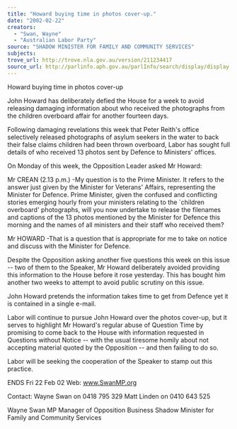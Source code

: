 ```yaml
---
title: "Howard buying time in photos cover-up."
date: "2002-02-22"
creators:
  - "Swan, Wayne"
  - "Australian Labor Party"
source: "SHADOW MINISTER FOR FAMILY AND COMMUNITY SERVICES"
subjects:
trove_url: http://trove.nla.gov.au/version/211234417
source_url: http://parlinfo.aph.gov.au/parlInfo/search/display/display.w3p;query=Id%3A%22media/pressrel/V9Z56%22
---
```


 Howard buying time in photos cover-up

 John Howard has deliberately defied the House for a week to avoid releasing damaging information about who received the photographs from the children overboard affair for another fourteen days.

 Following damaging revelations this week that Peter Reith's office selectively released photographs of asylum seekers in the water to back their false claims children had been thrown overboard, Labor has sought full details of who received 13 photos sent by Defence to Ministers' offices.

 On Monday of this week, the Opposition Leader asked Mr Howard:

 Mr CREAN (2.13 p.m.) -My question is to the Prime Minister. It refers to the answer just given by the Minister for Veterans' Affairs, representing the Minister for Defence. Prime Minister, given the confused and conflicting stories emerging hourly from your ministers relating to the `children overboard' photographs, will you now undertake to release the filenames and captions of the 13 photos mentioned by the Minister for Defence this morning and the names of all ministers and their staff who received them?

 Mr HOWARD -That is a question that is appropriate for me to take on notice and discuss with the Minister for Defence.

 Despite the Opposition asking another five questions this week on this issue -- two of them to the Speaker, Mr Howard deliberately avoided providing this information to the House before it rose yesterday.  This has bought him another two weeks to attempt to avoid public scrutiny on this issue.

 John Howard pretends the information takes time to get from Defence yet it is contained in a single e-mail.

 Labor will continue to pursue John Howard over the photos cover-up, but it serves to highlight Mr Howard's regular abuse of Question Time by promising to come back to the House with information requested in Questions without Notice -- with the usual tiresome homily about not accepting material quoted by the Opposition -- and then failing to do so.

 Labor will be seeking the cooperation of the Speaker to stamp out this practice.

 ENDS Fri 22 Feb  02 Web: www.SwanMP.org

 Contact: Wayne Swan on 0418 795 329  Matt Linden on 0410 643 525

 Wayne Swan MP Manager of Opposition Business Shadow Minister for Family and Community Services

 

 

